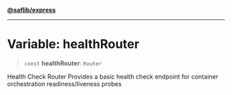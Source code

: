 [**@saflib/express**](../index.md)

***

# Variable: healthRouter

> `const` **healthRouter**: `Router`

Health Check Router
Provides a basic health check endpoint for container orchestration
readiness/liveness probes
